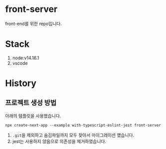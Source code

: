 # front-server

front-end를 위한 repo입니다.

# Stack

1. node:v14.16.1
1. vscode

# History

## 프로젝트 생성 방법

아래의 템플릿을 사용했습니다.

```shell
npx create-next-app --example with-typescript-eslint-jest front-server
```

1. `.git`을 제외하고 숨김파일까지 모두 찾아서 마이그레이션 헀습니다.
1. jest는 사용하지 않음으로 의존성을 제거하였습니다.
